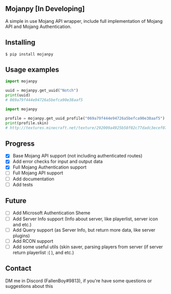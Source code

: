## Mojanpy [In Developing]

A simple in use Mojang API wrapper, include full implementation of Mojang API and Mojang Authentication.

## Installing
```
$ pip install mojanpy
```

## Usage examples
```py
import mojanpy

uuid = mojanpy.get_uuid("Notch")
print(uuid)
# 069a79f444e94726a5befca90e38aaf5
```
```py
import mojanpy

profile = mojanpy.get_uuid_profile("069a79f444e94726a5befca90e38aaf5")
print(profile.skin)
# http://textures.minecraft.net/texture/292009a4925b58f02c77dadc3ecef07ea4c7472f64e0fdc32ce5522489362680
```

## Progress
- [x] Base Mojang API support (not including authenticated routes)
- [x] Add error checks for input and output data
- [x] Full Mojang Authentication support
- [ ] Full Mojang API support
- [ ] Add documentation
- [ ] Add tests

## Future

- [ ] Add Microsoft Authentication Sheme
- [ ] Add Server Info support (Info about server, like playerlist, server icon and etc.)
- [ ] Add Query support (as Server Info, but return more data, like server plugins)
- [ ] Add RCON support
- [ ] Add some useful utils (skin saver, parsing players from server (if server return playerlist :( ), and etc.)

## Contact
DM me in Discord (FallenBoy#9813), if you're have some questions or suggestions about this
